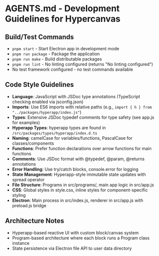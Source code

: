# AGENTS.md - Development Guidelines for Hypercanvas

## Build/Test Commands
- `pnpm start` - Start Electron app in development mode
- `pnpm run package` - Package the application
- `pnpm run make` - Build distributable packages
- `pnpm run lint` - No linting configured (returns "No linting configured")
- No test framework configured - no test commands available

## Code Style Guidelines
- **Language**: JavaScript with JSDoc type annotations (TypeScript checking enabled via jsconfig.json)
- **Imports**: Use ES6 imports with relative paths (e.g., `import { h } from "../packages/hyperapp/index.js"`)
- **Types**: Extensive JSDoc typedef comments for type safety (see app.js for examples)
- **Hyperapp Types**: hyperapp types are found in `/src/packages/types/hyperapp/index.d.ts`
- **Naming**: camelCase for variables/functions, PascalCase for classes/components
- **Functions**: Prefer function declarations over arrow functions for main functions
- **Comments**: Use JSDoc format with @typedef, @param, @returns annotations
- **Error Handling**: Use try/catch blocks, console.error for logging
- **State Management**: Hyperapp-style immutable state updates with spread operator
- **File Structure**: Programs in src/programs/, main app logic in src/app.js
- **CSS**: Global styles in style.css, inline styles for component-specific styling
- **Electron**: Main process in src/index.js, renderer in src/app.js with preload.js bridge

## Architecture Notes
- Hyperapp-based reactive UI with custom block/canvas system
- Program-based architecture where each block runs a Program class instance
- State persistence via Electron file API to user data directory
